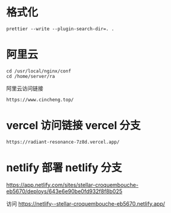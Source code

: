 # 格式化

```
prettier --write --plugin-search-dir=. .
```

# 阿里云

```
cd /usr/local/nginx/conf
cd /home/server/ra
```

阿里云访问链接

```
https://www.cincheng.top/
```

# vercel 访问链接 vercel 分支

```
https://radiant-resonance-7z8d.vercel.app/
```

# netlify 部署 netlify 分支

https://app.netlify.com/sites/stellar-croquembouche-eb5670/deploys/643e6e90be0fd932f8f8b025

访问
https://netlify--stellar-croquembouche-eb5670.netlify.app/
